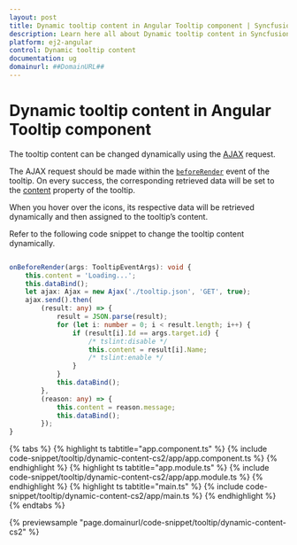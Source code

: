 ```yaml
---
layout: post
title: Dynamic tooltip content in Angular Tooltip component | Syncfusion
description: Learn here all about Dynamic tooltip content in Syncfusion Angular Tooltip component of Syncfusion Essential JS 2 and more.
platform: ej2-angular
control: Dynamic tooltip content 
documentation: ug
domainurl: ##DomainURL##
---
```


# Dynamic tooltip content in Angular Tooltip component

The tooltip content can be changed dynamically using the [AJAX](https://ej2.syncfusion.com/documentation/api/base/ajax/) request.

The AJAX request should be made within the [`beforeRender`](https://ej2.syncfusion.com/angular/documentation/api/tooltip/#beforerender) event of the tooltip. On every success, the corresponding retrieved data will be set to the [content](https://ej2.syncfusion.com/angular/documentation/api/tooltip/#content) property of the tooltip.

When you hover over the icons, its respective data will be retrieved dynamically and then assigned to the tooltip’s content.

Refer to the following code snippet to change the tooltip content dynamically.

```typescript

onBeforeRender(args: TooltipEventArgs): void {
    this.content = 'Loading...';
    this.dataBind();
    let ajax: Ajax = new Ajax('./tooltip.json', 'GET', true);
    ajax.send().then(
        (result: any) => {
            result = JSON.parse(result);
            for (let i: number = 0; i < result.length; i++) {
                if (result[i].Id == args.target.id) {
                    /* tslint:disable */
                    this.content = result[i].Name;
                    /* tslint:enable */
                }
            }
            this.dataBind();
        },
        (reason: any) => {
            this.content = reason.message;
            this.dataBind();
        });
}

```

{% tabs %}
{% highlight ts tabtitle="app.component.ts" %}
{% include code-snippet/tooltip/dynamic-content-cs2/app/app.component.ts %}
{% endhighlight %}
{% highlight ts tabtitle="app.module.ts" %}
{% include code-snippet/tooltip/dynamic-content-cs2/app/app.module.ts %}
{% endhighlight %}
{% highlight ts tabtitle="main.ts" %}
{% include code-snippet/tooltip/dynamic-content-cs2/app/main.ts %}
{% endhighlight %}
{% endtabs %}
  
{% previewsample "page.domainurl/code-snippet/tooltip/dynamic-content-cs2" %}
